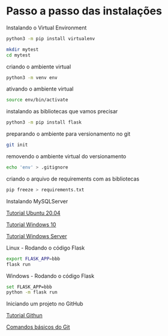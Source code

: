 <h1>Passo a passo das instalações</h1>

Instalando o Virtual Environment 

````sh
python3 -m pip install virtualenv
````

````sh
mkdir mytest
cd mytest
````

criando o ambiente virtual
````sh
python3 -m venv env
````

ativando o ambiente virtual
````sh
source env/bin/activate
````

instalando as bibliotecas que vamos precisar
````sh
python3 -m pip install flask
````

preparando o ambiente para versionamento no git
````sh
git init
````

removendo o ambiente virtual do versionamento
````sh
echo 'env' > .gitignore
````

criando o arquivo de requirements com as bibliotecas
````sh
pip freeze > requirements.txt
````

Instalando MySQLServer

[Tutorial Ubuntu 20.04](https://phoenixnap.com/kb/install-mysql-ubuntu-20-04)

[Tutorial Windows 10](https://www.lifewire.com/how-to-install-mysql-windows-10-4584021)

[Tutorial Windows Server](https://phoenixnap.com/kb/install-mysql-on-windows)


Linux - Rodando o código Flask
````sh
export FLASK_APP=bbb
flask run
````

Windows - Rodando o código Flask
````sh
set FLASK_APP=bbb
python -m flask run
````

Iniciando um projeto no GitHub

[Tutorial Githun](https://docs.github.com/pt/get-started/quickstart/hello-world)

[Comandos básicos do Git](https://comandosgit.github.io)